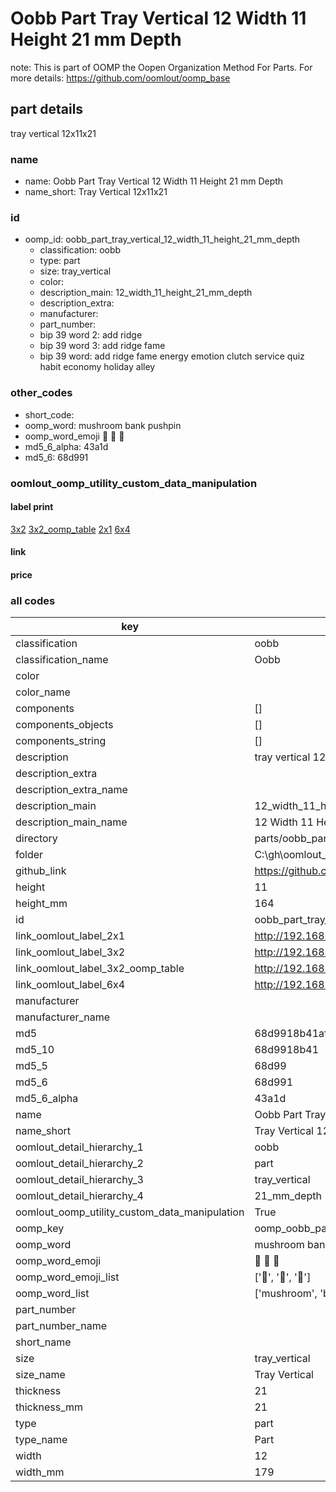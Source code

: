 # Oobb Part Tray Vertical 12 Width 11 Height 21 mm Depth  

note: This is part of OOMP the Oopen Organization Method For Parts. For more details: https://github.com/oomlout/oomp_base

##  part details
  



tray vertical 12x11x21



### name
* name: Oobb Part Tray Vertical 12 Width 11 Height 21 mm Depth
* name_short: Tray Vertical 12x11x21 
### id
* oomp_id: oobb_part_tray_vertical_12_width_11_height_21_mm_depth
  * classification: oobb
  * type: part
  * size: tray_vertical
  * color: 
  * description_main: 12_width_11_height_21_mm_depth
  * description_extra: 
  * manufacturer: 
  * part_number: 
  * bip 39 word 2: add ridge
  * bip 39 word 3: add ridge fame
  * bip 39 word: add ridge fame energy emotion clutch service quiz habit economy holiday alley

### other_codes
* short_code: 
* oomp_word: mushroom bank pushpin
* oomp_word_emoji :mushroom: :bank: :pushpin:
* md5_6_alpha: 43a1d
* md5_6: 68d991






### oomlout_oomp_utility_custom_data_manipulation
#### label print
[3x2](http://192.168.1.245:1112/?label=oomp%2043a1d)
[3x2_oomp_table](http://192.168.1.108:1112/?label=oomp%2043a1d)
[2x1](http://192.168.1.242:1112/?label=oomp%2043a1d)
[6x4](http://192.168.1.55:1112/?label=oomp%2043a1d)    

#### link

                              

#### price







### all codes 
| key | value |  
| --- | --- |  
| classification | oobb |  
| classification_name | Oobb |  
| color |  |  
| color_name |  |  
| components | [] |  
| components_objects | [] |  
| components_string | [] |  
| description | tray vertical 12x11x21 |  
| description_extra |  |  
| description_extra_name |  |  
| description_main | 12_width_11_height_21_mm_depth |  
| description_main_name | 12 Width 11 Height 21 mm Depth |  
| directory | parts/oobb_part_tray_vertical_12_width_11_height_21_mm_depth |  
| folder | C:\gh\oomlout_oobb_version_4_generated_parts\parts\oobb_part_tray_vertical_12_width_11_height_21_mm_depth |  
| github_link | https://github.com/oomlout/oomlout_oomp_part_src/tree/main/parts/oobb_part_tray_vertical_12_width_11_height_21_mm_depth |  
| height | 11 |  
| height_mm | 164 |  
| id | oobb_part_tray_vertical_12_width_11_height_21_mm_depth |  
| link_oomlout_label_2x1 | http://192.168.1.242:1112/?label=oomp%2043a1d |  
| link_oomlout_label_3x2 | http://192.168.1.245:1112/?label=oomp%2043a1d |  
| link_oomlout_label_3x2_oomp_table | http://192.168.1.108:1112/?label=oomp%2043a1d |  
| link_oomlout_label_6x4 | http://192.168.1.55:1112/?label=oomp%2043a1d |  
| manufacturer |  |  
| manufacturer_name |  |  
| md5 | 68d9918b41aff884b22464a0a4ee6019 |  
| md5_10 | 68d9918b41 |  
| md5_5 | 68d99 |  
| md5_6 | 68d991 |  
| md5_6_alpha | 43a1d |  
| name | Oobb Part Tray Vertical 12 Width 11 Height 21 mm Depth |  
| name_short | Tray Vertical 12x11x21  |  
| oomlout_detail_hierarchy_1 | oobb |  
| oomlout_detail_hierarchy_2 | part |  
| oomlout_detail_hierarchy_3 | tray_vertical |  
| oomlout_detail_hierarchy_4 | 21_mm_depth |  
| oomlout_oomp_utility_custom_data_manipulation | True |  
| oomp_key | oomp_oobb_part_tray_vertical_12_width_11_height_21_mm_depth |  
| oomp_word | mushroom bank pushpin |  
| oomp_word_emoji | :mushroom: :bank: :pushpin: |  
| oomp_word_emoji_list | [':mushroom:', ':bank:', ':pushpin:'] |  
| oomp_word_list | ['mushroom', 'bank', 'pushpin'] |  
| part_number |  |  
| part_number_name |  |  
| short_name |  |  
| size | tray_vertical |  
| size_name | Tray Vertical |  
| thickness | 21 |  
| thickness_mm | 21 |  
| type | part |  
| type_name | Part |  
| width | 12 |  
| width_mm | 179 |  
